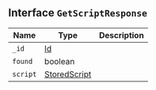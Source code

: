 ## Interface `GetScriptResponse`

| Name | Type | Description |
| - | - | - |
| `_id` | [Id](./Id.md) | &nbsp; |
| `found` | boolean | &nbsp; |
| `script` | [StoredScript](./StoredScript.md) | &nbsp; |
